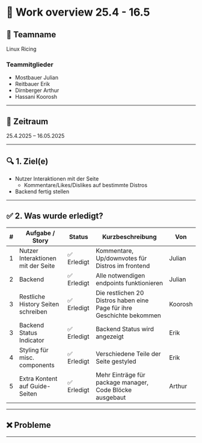 # 🧾 Work overview 25.4 - 16.5

## 👥 Teamname

Linux Ricing

### Teammitglieder

-   Mostbauer Julian
-   Reitbauer Erik
-   Dirnberger Arthur
-   Hassani Koorosh

---

## 📌 Zeitraum

25.4.2025 – 16.05.2025

---

## 🔍 1. Ziel(e)

-   Nutzer Interaktionen mit der Seite
    -   Kommentare/Likes/Dislikes auf bestimmte Distros
-   Backend fertig stellen

---

## ✅ 2. Was wurde erledigt?

| #   | Aufgabe / Story                    | Status      | Kurzbeschreibung                                                       | Von     |
| --- | ---------------------------------- | ----------- | ---------------------------------------------------------------------- | ------- |
| 1   | Nutzer Interaktionen mit der Seite | ✅ Erledigt | Kommentare, Up/downvotes für Distros im frontend                       | Julian  |
| 2   | Backend                            | ✅ Erledigt | Alle notwendigen endpoints funktionieren                               | Julian  |
| 3   | Restliche History Seiten schreiben | ✅ Erledigt | Die restlichen 20 Distros haben eine Page für ihre Geschichte bekommen | Koorosh |
| 3   | Backend Status Indicator           | ✅ Erledigt | Backend Status wird angezeigt                                          | Erik    |
| 4   | Styling für misc. components       | ✅ Erledigt | Verschiedene Teile der Seite gestyled                                  | Erik    |
| 5   | Extra Kontent auf Guide-Seiten     | ✅ Erledigt | Mehr Einträge für package manager, Code Blöcke ausgebaut               | Arthur  |

---

## ❌ Probleme

---

